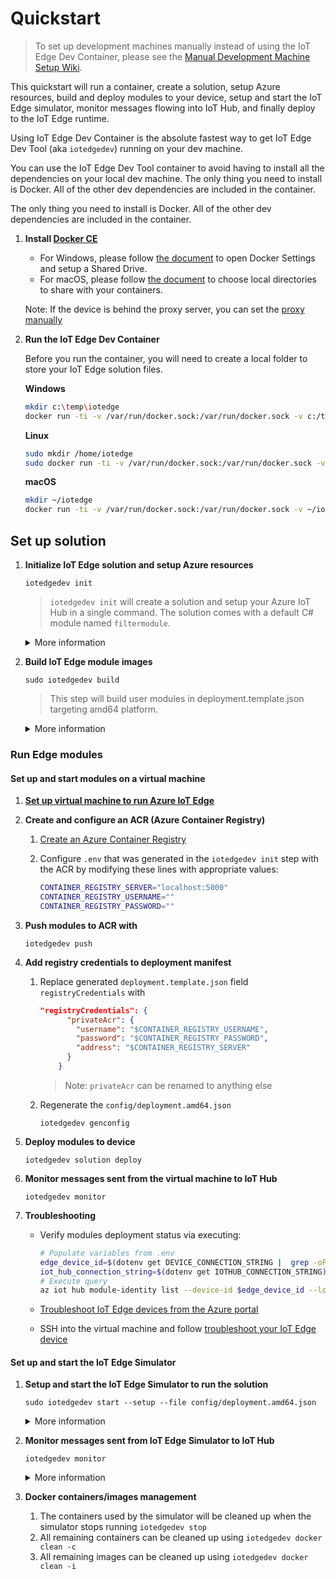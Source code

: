 # Quickstart

> To set up development machines manually instead of using the IoT Edge Dev Container, please see the [Manual Development Machine Setup Wiki](https://github.com/Azure/iotedgedev/wiki/manual-dev-machine-setup).

This quickstart will run a container, create a solution, setup Azure resources, build and deploy modules to your device, setup and start the IoT Edge simulator, monitor messages flowing into IoT Hub, and finally deploy to the IoT Edge runtime.

Using IoT Edge Dev Container is the absolute fastest way to get IoT Edge Dev Tool (aka `iotedgedev`) running on your dev machine.

You can use the IoT Edge Dev Tool container to avoid having to install all the dependencies on your local dev machine. The only thing you need to install is Docker. All of the other dev dependencies are included in the container.

<!-- Here's a 3 minute video walk-through of this Quickstart:

[![Azure IoT Edge Dev Tool: Quickstart](assets/edgedevtoolquickstartsmall.png)](https://aka.ms/iotedgedevquickstart) -->

The only thing you need to install is Docker. All of the other dev dependencies are included in the container.

1. **Install [Docker CE](https://docs.docker.com/install/)**

    - For Windows, please follow [the document](https://docs.docker.com/docker-for-windows/#shared-drives) to open Docker Settings and setup a Shared Drive.
    - For macOS, please follow [the document](https://docs.docker.com/docker-for-mac/#file-sharing) to choose local directories to share with your containers.

    Note: If the device is behind the proxy server, you can set the [proxy manually](https://docs.docker.com/network/proxy/#configure-the-docker-client)

2. **Run the IoT Edge Dev Container**

    Before you run the container, you will need to create a local folder to store your IoT Edge solution files.

    **Windows**

    ```sh
    mkdir c:\temp\iotedge
    docker run -ti -v /var/run/docker.sock:/var/run/docker.sock -v c:/temp/iotedge:/home/iotedge mcr.microsoft.com/iotedge/iotedgedev
    ```

    **Linux**

    ```sh
    sudo mkdir /home/iotedge
    sudo docker run -ti -v /var/run/docker.sock:/var/run/docker.sock -v ~/iotedge:/home/iotedge mcr.microsoft.com/iotedge/iotedgedev
    ```

    **macOS**

    ```sh
    mkdir ~/iotedge
    docker run -ti -v /var/run/docker.sock:/var/run/docker.sock -v ~/iotedge:/home/iotedge mcr.microsoft.com/iotedge/iotedgedev
    ```

## Set up solution

1. **Initialize IoT Edge solution and setup Azure resources**

    `iotedgedev init`

    > `iotedgedev init` will create a solution and setup your Azure IoT Hub in a single command. The solution comes with a default C# module named `filtermodule`.

    <details>
    <summary>More information</summary>

    1. You will see structure of current folder like below:

        ```text
            │  .env
            │  .gitignore
            │  deployment.debug.template.json
            │  deployment.template.json
            │
            ├─.vscode
            │      launch.json
            │
            └─modules
                └─filtermodule
                    │  .gitignore
                    │  Dockerfile.amd64
                    │  Dockerfile.amd64.debug
                    │  Dockerfile.arm32v7
                    │  Dockerfile.windows-amd64
                    │  filtermodule.csproj
                    │  module.json
                    │  Program.cs
        ```

    2. Open `.env` file, you will see the `IOTHUB_CONNECTION_STRING` and `DEVICE_CONNECTION_STRING` environment variables filled correctly.
    3. Open `deployment.template.json` file
        1. You will see below section in the modules section:

            ```json
            "filtermodule": {
                "version": "1.0",
                "type": "docker",
                "status": "running",
                "restartPolicy": "always",
                "settings": {
                    "image": "${MODULES.filtermodule}",
                    "createOptions": {}
                }
            }
            ```

        2. Two default routes are added:

            ```json
            "routes": {
                "sensorTofiltermodule": "FROM /messages/modules/tempSensor/outputs/temperatureOutput INTO BrokeredEndpoint(\"/modules/filtermodule/inputs/input1\")",
                "filtermoduleToIoTHub": "FROM /messages/modules/filtermodule/outputs/* INTO $upstream"
            }
            ```

    4. You will see privacy statement like below:

        ```text
        Welcome to iotedgedev!
        -------------------------
        Telemetry
        ---------
        The iotedgedev collects usage data in order to improve your experience.
        The data is anonymous and does not include commandline argument values.
        The data is collected by Microsoft.
        
        You can change your telemetry settings by updating 'collect_telemetry' to 'no' in ~/.iotedgedev/setting.ini
        ```

    </details>

1. **Build IoT Edge module images**

    `sudo iotedgedev build`

    > This step will build user modules in deployment.template.json targeting amd64 platform.

    <details>
    <summary>More information</summary>

    1. You will see a "BUILD COMPLETE" for each module and no error messages in the terminal output.
    1. Open `config/deployment.amd64.json` file, you will see the module image placeholders expanded correctly.
    1. Run `sudo docker image ls`, you will see the module images you just built.

    </details>

### Run Edge modules

#### Set up and start modules on a virtual machine

1. [**Set up virtual machine to run Azure IoT Edge**](https://docs.microsoft.com/en-us/azure/iot-edge/how-to-install-iot-edge-ubuntuvm)
2. **Create and configure an ACR (Azure Container Registry)**
   1. [Create an Azure Container Registry](https://docs.microsoft.com/en-us/azure/container-registry/container-registry-get-started-portal)
   2. Configure `.env` that was generated in the `iotedgedev init` step with the ACR by modifying these lines with appropriate values:

       ```sh
       CONTAINER_REGISTRY_SERVER="localhost:5000"
       CONTAINER_REGISTRY_USERNAME=""
       CONTAINER_REGISTRY_PASSWORD=""
       ```

3. **Push modules to ACR with**

    `iotedgedev push`

4. **Add registry credentials to deployment manifest**

    1. Replace generated `deployment.template.json` field `registryCredentials` with

        ```json
        "registryCredentials": {
              "privateAcr": {
                "username": "$CONTAINER_REGISTRY_USERNAME",
                "password": "$CONTAINER_REGISTRY_PASSWORD",
                "address": "$CONTAINER_REGISTRY_SERVER"
              }
            }
        ```

        > Note: `privateAcr` can be renamed to anything else
    2. Regenerate the `config/deployment.amd64.json`

        `iotedgedev genconfig`

5. **Deploy modules to device**

    `iotedgedev solution deploy`

6. **Monitor messages sent from the virtual machine to IoT Hub**

    `iotedgedev monitor`

7. **Troubleshooting**

    - Verify modules deployment status via executing:

        ```bash
        # Populate variables from .env
        edge_device_id=$(dotenv get DEVICE_CONNECTION_STRING |  grep -oP '(?<=DeviceId=).*(?=;Shared)')
        iot_hub_connection_string=$(dotenv get IOTHUB_CONNECTION_STRING)
        # Execute query
        az iot hub module-identity list --device-id $edge_device_id --login $iot_hub_connection_string
        ```

    - [Troubleshoot IoT Edge devices from the Azure portal](https://docs.microsoft.com/en-us/azure/iot-edge/troubleshoot-in-portal)
    - SSH into the virtual machine and follow [troubleshoot your IoT Edge device](https://docs.microsoft.com/en-us/azure/iot-edge/troubleshoot)

#### Set up and start the IoT Edge Simulator

1. **Setup and start the IoT Edge Simulator to run the solution**

    `sudo iotedgedev start --setup --file config/deployment.amd64.json`

    <details>
    <summary>More information</summary>

    1. You will see an "IoT Edge Simulator has been started in solution mode." message at the end of the terminal output
    2. Run `sudo docker ps`, you will see your modules running as well as an edgeHubDev container

    </details>

2. **Monitor messages sent from IoT Edge Simulator to IoT Hub**

    `iotedgedev monitor`
    <details>
    <summary>More information</summary>

    1. You will see your expected messages sending to IoT Hub
    2. Stopping the monitor doesn't stop the simulator. It will continue running until it is explicitly stopped using `iotedgedev stop` and at that time all containers used by the simulator will be cleaned up.

    </details>

3. **Docker containers/images management**
    1. The containers used by the simulator will be cleaned up when the simulator stops running `iotedgedev stop`
    2. All remaining containers can be cleaned up using `iotedgedev docker clean -c`
    3. All remaining images can be cleaned up using `iotedgedev docker clean -i`
